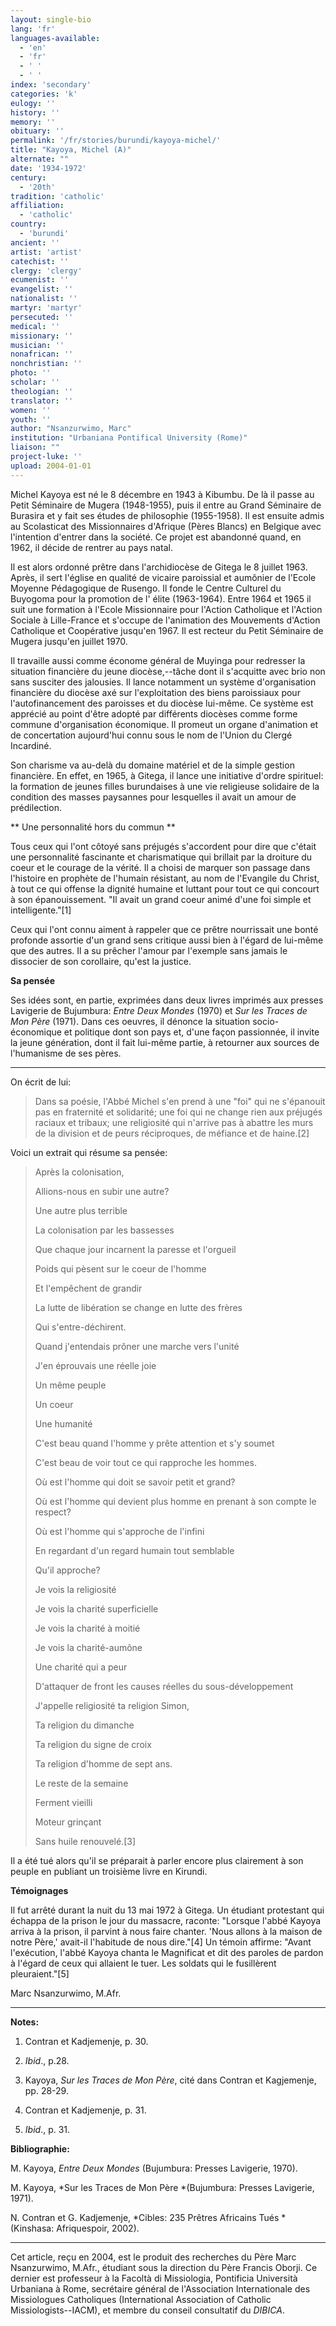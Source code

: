 ```yaml
---
layout: single-bio
lang: 'fr'
languages-available:
  - 'en'
  - 'fr'
  - ' '
  - ' '
index: 'secondary'
categories: 'k'
eulogy: ''
history: ''
memory: ''
obituary: ''
permalink: '/fr/stories/burundi/kayoya-michel/'
title: "Kayoya, Michel (A)"
alternate: ""
date: '1934-1972'
century:
  - '20th'
tradition: 'catholic'
affiliation:
  - 'catholic'
country:
  - 'burundi'
ancient: ''
artist: 'artist'
catechist: ''
clergy: 'clergy'
ecumenist: ''
evangelist: ''
nationalist: ''
martyr: 'martyr'
persecuted: ''
medical: ''
missionary: ''
musician: ''
nonafrican: ''
nonchristian: ''
photo: ''
scholar: ''
theologian: ''
translator: ''
women: ''
youth: ''
author: "Nsanzurwimo, Marc"
institution: "Urbaniana Pontifical University (Rome)"
liaison: ""
project-luke: ''
upload: 2004-01-01
---
```




Michel Kayoya est né le 8 décembre en 1943 à Kibumbu.  De là il passe au Petit Séminaire de Mugera (1948-1955), puis il entre
au Grand Séminaire de Burasira et y fait ses études de philosophie
(1955-1958). Il est ensuite admis au Scolasticat des Missionnaires
d'Afrique (Pères Blancs) en Belgique avec l'intention d'entrer dans la
société. Ce projet est abandonné quand, en 1962, il décide de rentrer au
pays natal.

Il est alors ordonné prêtre dans l'archidiocèse de Gitega le 8
juillet 1963. Après, il sert l'église en qualité de vicaire
paroissial et aumônier de l'Ecole Moyenne Pédagogique de Rusengo.  Il
fonde le Centre Culturel du Buyogoma pour la promotion de l' élite
(1963-1964).  Entre 1964 et 1965 il suit une formation à l'Ecole Missionnaire pour l'Action Catholique et
l'Action Sociale à Lille-France et s'occupe de l'animation des Mouvements
d'Action Catholique et Coopérative jusqu'en 1967.  Il est recteur du Petit
Séminaire de Mugera jusqu'en juillet 1970.

Il travaille aussi comme économe général de Muyinga pour
redresser la situation financière du jeune diocèse,--tâche dont il
s'acquitte avec brio non sans susciter des jalousies. Il lance notamment un
système d'organisation financière du diocèse axé sur l'exploitation des
biens paroissiaux pour l'autofinancement des paroisses et du diocèse
lui-même. Ce système est apprécié au point d'être adopté par
différents diocèses comme forme commune d'organisation économique. Il
promeut un organe d'animation et de concertation aujourd'hui connu sous le
nom de l'Union du Clergé Incardiné.

Son charisme va au-delà du domaine
matériel et de la simple gestion financière. En effet, en 1965, à Gitega, il
lance une initiative d'ordre spirituel: la formation de jeunes filles
burundaises à une vie religieuse solidaire de la condition des masses
paysannes pour lesquelles il avait un amour de prédilection.

**
Une personnalité hors du commun
**

Tous ceux qui l'ont côtoyé sans préjugés
s'accordent pour dire que  c'était une personnalité fascinante et
charismatique qui brillait par la droiture du coeur et le courage de la
vérité. Il a choisi de marquer son passage dans l'histoire en prophète de
l'humain résistant, au nom de l'Evangile du Christ, à tout ce qui
offense la dignité humaine et luttant pour tout ce qui concourt à son
épanouissement.  "Il avait un grand coeur animé d'une foi simple et
intelligente."[1]

Ceux qui l'ont connu aiment à rappeler que ce prêtre
nourrissait une bonté profonde assortie d'un grand sens critique aussi bien
à l'égard de lui-même que des autres. Il a su prêcher l'amour par l'exemple
sans jamais le dissocier de son corollaire, qu'est la justice.

**Sa pensée**

Ses idées sont, en partie, exprimées dans deux livres
imprimés aux presses Lavigerie de Bujumbura: *Entre Deux Mondes* (1970) et *Sur
les Traces de Mon Père* (1971). Dans ces oeuvres, il dénonce la situation
socio-économique et politique dont son pays et, d'une façon passionnée, il
invite la jeune génération, dont il fait lui-même partie, à retourner
aux sources de l'humanisme de ses pères.

****
On écrit de lui:

> Dans sa poésie, l'Abbé
> Michel s'en prend à une "foi" qui ne s'épanouit pas en fraternité et
> solidarité; une foi qui ne change rien aux préjugés raciaux et tribaux; une
> religiosité qui n'arrive pas à abattre les murs de la division et de peurs
> réciproques, de méfiance et de haine.[2]

Voici un extrait qui résume
sa pensée:

> Après la colonisation,
>
> Allions-nous en subir une
> autre?
>
> Une autre plus terrible
>
> La colonisation par les bassesses
>
> Que chaque jour incarnent la paresse et l'orgueil
>
> Poids qui pèsent sur le coeur de l'homme
>
> Et l'empêchent de grandir
>
> La lutte de libération se change en lutte des frères
>
> Qui s'entre-déchirent.
>
> Quand j'entendais prôner une marche vers l'unité
>
> J'en éprouvais une réelle joie
>
> Un même peuple
>
> Un coeur
>
> Une humanité
>
> C'est beau quand l'homme y prête attention   et s'y soumet
>
> C'est beau de voir tout ce qui rapproche les hommes.
>
> Où est l'homme qui doit se savoir petit et grand?
>
> Où est l'homme qui devient plus homme   en prenant à son compte le respect?
>
> Où est l'homme qui s'approche de l'infini
>
> En regardant d'un regard humain tout semblable
>
> Qu'il approche?
>
> Je vois la religiosité
>
> Je vois la charité superficielle
>
> Je vois la charité à moitié
>
> Je vois la charité-aumône
>
> Une charité qui a peur
>
> D'attaquer de front  les causes réelles du sous-développement
>
> J'appelle religiosité ta religion Simon,
>
> Ta religion du dimanche
>
> Ta religion du signe de croix
>
> Ta religion d'homme de sept ans.
>
> Le reste de la semaine
>
> Ferment vieilli
>
> Moteur grinçant
>
> Sans huile renouvelé.[3]

Il a été tué
alors qu'il se préparait à parler encore plus clairement à son peuple en
publiant un troisième livre en Kirundi.

**Témoignages**

Il fut
arrêté durant la nuit du 13 mai 1972 à Gitega. Un étudiant protestant qui
échappa de la prison le jour du massacre, raconte: "Lorsque l'abbé Kayoya
arriva à la prison, il parvint à nous faire chanter. 'Nous allons à la
maison de notre Père,' avait-il l'habitude de nous dire."[4] Un témoin
affirme: "Avant l'exécution, l'abbé Kayoya chanta le Magnificat et dit des
paroles de pardon à l'égard de ceux qui allaient le tuer. Les soldats qui
le fusillèrent pleuraient."[5]

Marc Nsanzurwimo, M.Afr.

---

**Notes:**

1. Contran et Kadjemenje, p. 30.

2. *Ibid*., p.28.

3. Kayoya, *Sur les Traces de Mon Père*, cité dans
Contran et Kagjemenje, pp. 28-29.

4. Contran et
Kadjemenje,  p. 31.

5. *Ibid*., p. 31.

**Bibliographie:**

M. Kayoya, *Entre
Deux Mondes* (Bujumbura: Presses Lavigerie, 1970).

M. Kayoya, *Sur les Traces
de Mon Père *(Bujumbura: Presses Lavigerie, 1971).

N. Contran et G.
Kadjemenje, *Cibles: 235 Prêtres Africains Tués *(Kinshasa: Afriquespoir,
2002).

---

Cet article, re&ccedil;u en 2004, est le produit des recherches du P&egrave;re Marc Nsanzurwimo, M.Afr., &eacute;tudiant sous la direction du P&egrave;re Francis Oborji. Ce dernier est professeur &agrave; la Facoltà di Missiologia, Pontificia Università Urbaniana &agrave; Rome, secr&eacute;taire g&eacute;n&eacute;ral de l'Association Internationale des Missiologues Catholiques (International Association of Catholic Missiologists--IACM), et membre du conseil consultatif du *DIBICA*.
